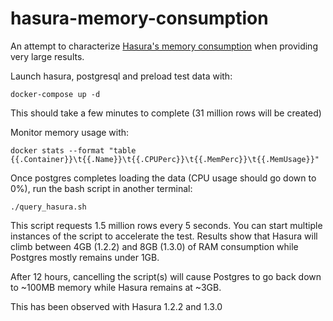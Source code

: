 # hasura-memory-consumption
An attempt to characterize [Hasura's memory consumption](https://github.com/hasura/graphql-engine/issues/4077) when providing very large results.

Launch hasura, postgresql and preload test data with:

`docker-compose up -d`

This should take a few minutes to complete (31 million rows will be created)

Monitor memory usage with:

`docker stats --format "table {{.Container}}\t{{.Name}}\t{{.CPUPerc}}\t{{.MemPerc}}\t{{.MemUsage}}"`

Once postgres completes loading the data (CPU usage should go down to 0%), run the bash script in another terminal:

`./query_hasura.sh`

This script requests 1.5 million rows every 5 seconds. You can start multiple instances of the script to accelerate the test. Results show that Hasura will climb between 4GB (1.2.2) and 8GB (1.3.0) of RAM consumption while Postgres mostly remains under 1GB.

After 12 hours, cancelling the script(s) will cause Postgres to go back down to ~100MB memory while Hasura remains at ~3GB.

This has been observed with Hasura 1.2.2 and 1.3.0
